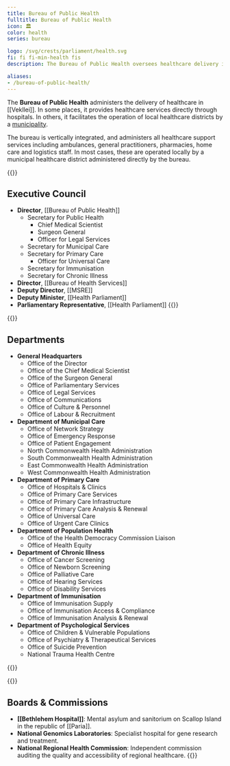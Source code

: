 ```yaml
---
title: Bureau of Public Health
fulltitle: Bureau of Public Health
icon: 🏛️
color: health
series: bureau

logo: /svg/crests/parliament/health.svg
fi: fi fi-min-health fis
description: The Bureau of Public Health oversees healthcare delivery in Vekllei for the Parliament of Health.

aliases:
- /bureau-of-public-health/
---
```

The <span class="fi fi-min-health fis"></span> **Bureau of Public Health** administers the delivery of healthcare in [[Vekllei]]. In some places, it provides healthcare services directly through hospitals. In others, it facilitates the operation of local healthcare districts by a [municipality](/municipalities/).

The bureau is vertically integrated, and administers all healthcare support services including ambulances, general practitioners, pharmacies, home care and logistics staff. In most cases, these are operated locally by a municipal healthcare district administered directly by the bureau.

{{<note>}}
## Executive Council

* **Director**, [[Bureau of Public Health]]
    * Secretary for Public Health
        * Chief Medical Scientist
        * Surgeon General
        * Officer for Legal Services
    * Secretary for Municipal Care
    * Secretary for Primary Care
        * Officer for Universal Care
    * Secretary for Immunisation
    * Secretary for Chronic Illness
* **Director**, [[Bureau of Health Services]]
* **Deputy Director**, [[MSRE]]
* **Deputy Minister**, [[Health Parliament]]
* **Parliamentary Representative**, [[Health Parliament]]
{{</note>}}

{{<note>}}
## Departments
* **General Headquarters**
    * Office of the Director
    * Office of the Chief Medical Scientist
    * Office of the Surgeon General
    * Office of Parliamentary Services
    * Office of Legal Services
    * Office of Communications
    * Office of Culture & Personnel
    * Office of Labour & Recruitment
* **Department of Municipal Care**
    * Office of Network Strategy
    * Office of Emergency Response
    * Office of Patient Engagement
    * North Commonwealth Health Administration
    * South Commonwealth Health Administration
    * East Commonwealth Health Administration
    * West Commonwealth Health Administration
* **Department of Primary Care**
    * Office of Hospitals & Clinics
    * Office of Primary Care Services
    * Office of Primary Care Infrastructure
    * Office of Primary Care Analysis & Renewal
    * Office of Universal Care
    * Office of Urgent Care Clinics
* **Department of Population Health**
    * Office of the Health Democracy Commission Liaison
    * Office of Health Equity
* **Department of Chronic Illness**
    * Office of Cancer Screening
    * Office of Newborn Screening
    * Office of Palliative Care
    * Office of Hearing Services
    * Office of Disability Services
* **Department of Immunisation**
    * Office of Immunisation Supply
    * Office of Immunisation Access & Compliance
    * Office of Immunisation Analysis & Renewal
* **Department of Psychological Services**
    * Office of Children & Vulnerable Populations
    * Office of Psychiatry & Therapeutical Services
    * Office of Suicide Prevention
    * National Trauma Health Centre

{{</note>}}

{{<note>}}
## Boards & Commissions

* **[[Bethlehem Hospital]]**: Mental asylum and sanitorium on Scallop Island in the republic of [[Paria]].
* **National Genomics Laboratories**: Specialist hospital for gene research and treatment.
* **National Regional Health Commission**: Independent commission auditing the quality and accessibility of regional healthcare.
{{</note>}}